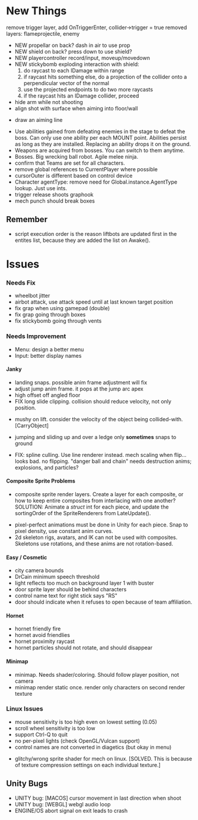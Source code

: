 # New Things
remove trigger layer, add OnTriggerEnter, collider->trigger = true
removed layers: flameprojectile, enemy

- NEW propellar on back? dash in air to use prop
- NEW shield on back? press down to use shield?
- NEW playercontroller record/input, moveup/movedown
- NEW stickybomb exploding interaction with shield:
  1) do raycast to each IDamage within range
  2) if raycast hits something else, do a projection of the collider onto a perpendicular vector of the normal
  3) use the projected endpoints to do two more raycasts
  4) if the raycast hits an IDamage collider, proceed
- hide arm while not shooting
- align shot with surface when aiming into floor/wall
+ draw an aiming line
- Use abilities gained from defeating enemies in the stage to defeat the boss. Can only use one ability per each MOUNT point. Abilities persist as long as they are installed. Replacing an ability drops it on the ground.
- Weapons are acquired from bosses. You can switch to them anytime.
- Bosses.  Big wrecking ball robot. Agile melee ninja.
- confirm that Teams are set for all characters.
- remove global references to CurrentPlayer where possible
- cursorOuter is different based on control device
- Character agentType: remove need for Global.instance.AgentType lookup. Just use ints.
- trigger release shoots graphook
- mech punch should break boxes

## Remember
* script execution order is the reason liftbots are updated first in the entites list, because they are added the list on Awake().


# Issues

### Needs Fix
- wheelbot jitter
- airbot attack, use attack speed until at last known target position
- fix grap when using gamepad (double)
- fix grap going through boxes
- fix stickybomb going through vents

### Needs Improvement
- Menu: design a better menu
- Input: better display names

#### Janky
- landing snaps. possible anim frame adjustment will fix
- adjust jump anim frame. it pops at the jump arc apex
- high offset off angled floor
- FIX long slide clipping. collision should reduce velocity, not only position.
+ mushy on lift. consider the velocity of the object being collided-with. [CarryObject]
- jumping and sliding up and over a ledge only **sometimes** snaps to ground
+ FIX: spline culling. Use line renderer instead.
mech scaling when flip... looks bad. no flipping.
"danger ball and chain" needs destruction anims; explosions, and particles?


#### Composite Sprite Problems
+ composite sprite render layers. Create a layer for each composite, or how to keep entire composites from interlacing with one another? SOLUTION: Animate a *struct* int for each piece, and update the sortingOrder of the SpriteRenderers from LateUpdate().
- pixel-perfect animations must be done in Unity for each piece. Snap to pixel density, use constant anim curves.
- 2d skeleton rigs, avatars, and IK can not be used with composites. Skeletons use rotations, and these anims are not rotation-based.


#### Easy / Cosmetic
- city camera bounds
- DrCain minimum speech threshold
- light reflects too much on background layer 1 with buster
- door sprite layer should be behind characters
- control name text for right stick says "RS"
- door should indicate when it refuses to open because of team affiliation.

#### Hornet
- hornet friendly fire
- hornet avoid friendlies
- hornet proximity raycast
- hornet particles should not rotate, and should disappear

#### Minimap
- minimap. Needs shader/coloring. Should follow player position, not camera
- minimap render static once. render only characters on second render texture


### Linux Issues
- mouse sensitivity is too high even on lowest setting (0.05)
- scroll wheel sensitivity is too low
- support Ctrl-Q to quit
- no per-pixel lights (check OpenGL/Vulcan support)
- control names are not converted in diagetics (but okay in menu)
+ glitchy/wrong sprite shader for mech on linux. [SOLVED. This is because of texture compression settings on each individual texture.]


## Unity Bugs
- UNITY bug: [MACOS] cursor movement in last direction when shoot
- UNITY bug: [WEBGL] webgl audio loop
- ENGINE/OS abort signal on exit leads to crash

